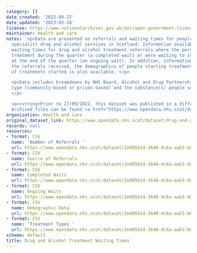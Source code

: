 ```yaml
---
category: []
date_created: '2022-09-27'
date_updated: '2023-03-28'
license: https://www.nationalarchives.gov.uk/doc/open-government-licence/version/3/
maintainer: Health and care
notes: '<p>Data are presented on referrals and waiting times for people accessing
  specialist drug and alcohol services in Scotland. Information available includes
  waiting times for drug and alcohol treatment referrals where the person either started
  treatment during the quarter (a completed wait) or were waiting to start treatment
  at the end of the quarter (an ongoing wait). In addition, information describing
  the referrals received, the demographics of people starting treatment and the types
  of treatments started is also available. </p>

  <p>Data includes breakdowns by NHS Board, Alcohol and Drug Partnership, service
  type (community-based or prison-based) and the substance(s) people sought help for.
  </p>

  <p><strong>Prior to 27/09/2022, this dataset was published in a different format.
  Archived files can be found <a href="https://www.opendata.nhs.scot/dataset/drug-and-alcohol-treatment-waiting-times-archived">here</a>.</strong></p>'
organization: Health and care
original_dataset_link: https://www.opendata.nhs.scot/dataset/drug-and-alcohol-treatment-waiting-times
records: null
resources:
- format: CSV
  name: 'Number of Referrals '
  url: https://www.opendata.nhs.scot/dataset/2e085b14-3640-4c6a-aab3-b04476d60718/resource/c16b6f2a-fc4d-4542-bb39-a0861b880b9e/download/numberofreferrals-31-12-2022.csv
- format: CSV
  name: Source of Referrals
  url: https://www.opendata.nhs.scot/dataset/2e085b14-3640-4c6a-aab3-b04476d60718/resource/bcf2e0c0-0f0d-46be-b58d-1de8b4210844/download/sourceofreferrals-31-12-2022.csv
- format: CSV
  name: Completed Waits
  url: https://www.opendata.nhs.scot/dataset/2e085b14-3640-4c6a-aab3-b04476d60718/resource/6a76fafd-e45c-43c5-96e6-c4f01bd33e96/download/completedwaits-31-12-2022.csv
- format: CSV
  name: Ongoing Waits
  url: https://www.opendata.nhs.scot/dataset/2e085b14-3640-4c6a-aab3-b04476d60718/resource/abf54d64-88de-47d8-9c31-49a959abc164/download/ongoingwaits-31-12-2022.csv
- format: CSV
  name: Demographic Data
  url: https://www.opendata.nhs.scot/dataset/2e085b14-3640-4c6a-aab3-b04476d60718/resource/0502ec31-f26d-47ee-83f5-3c2715276d8e/download/demographicsdata-31-12-2022.csv
- format: CSV
  name: 'Treatment Types '
  url: https://www.opendata.nhs.scot/dataset/2e085b14-3640-4c6a-aab3-b04476d60718/resource/e754eb67-db9e-4193-94f8-fc44172db68e/download/treatmenttypesdata-31-12-2022.csv
schema: default
title: Drug and Alcohol Treatment Waiting Times
---
```

